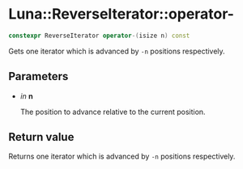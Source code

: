 # Luna::ReverseIterator::operator-

```c++
constexpr ReverseIterator operator-(isize n) const
```

Gets one iterator which is advanced by `-n` positions respectively. 



## Parameters
* *in* **n**

    The position to advance relative to the current position. 

## Return value
Returns one iterator which is advanced by `-n` positions respectively. 

